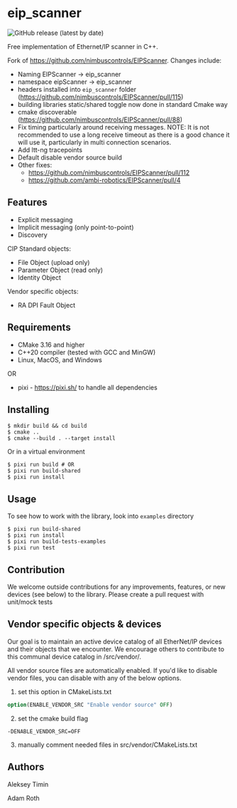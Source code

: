 # eip_scanner

![GitHub release (latest by date)](https://img.shields.io/github/v/release/wefabricate/eip_scanner)

Free implementation of Ethernet/IP scanner in C++.

Fork of https://github.com/nimbuscontrols/EIPScanner. Changes include:
* Naming EIPScanner -> eip_scanner
* namespace eipScanner -> eip_scanner
* headers installed into `eip_scanner` folder (https://github.com/nimbuscontrols/EIPScanner/pull/115)
* building libraries static/shared toggle now done in standard Cmake way
* cmake discoverable (https://github.com/nimbuscontrols/EIPScanner/pull/88)
* Fix timing particularly around receiving messages. NOTE: It is not recommended to use a long receive timeout as there is a good chance it will use it, particularly in multi connection scenarios.
* Add ltt-ng tracepoints
* Default disable vendor source build
* Other fixes:
  * https://github.com/nimbuscontrols/EIPScanner/pull/112
  * https://github.com/ambi-robotics/EIPScanner/pull/4

## Features

* Explicit messaging
* Implicit messaging (only point-to-point)
* Discovery

CIP Standard objects:

* File Object (upload only)
* Parameter Object (read only)
* Identity Object

Vendor specific objects:

* RA DPI Fault Object 

## Requirements

* CMake 3.16 and higher
* C++20 compiler (tested with GCC and MinGW)
* Linux, MacOS, and Windows

OR

* pixi - https://pixi.sh/ to handle all dependencies

## Installing

```shell
$ mkdir build && cd build
$ cmake ..
$ cmake --build . --target install
```

Or in a virtual environment
```shell
$ pixi run build # OR
$ pixi run build-shared
$ pixi run install
```

## Usage

To see how to work with the library, look into `examples` directory 

```shell
$ pixi run build-shared
$ pixi run install
$ pixi run build-tests-examples
$ pixi run test
```

## Contribution

We welcome outside contributions for any improvements, features, or new devices (see below) to the library. Please create a pull request with unit/mock tests

## Vendor specific objects & devices

Our goal is to maintain an active device catalog of all EtherNet/IP devices and their objects that we encounter. We encourage others to contribute to this communal device catalog in /src/vendor/.

All vendor source files are automatically enabled. If you'd like to disable vendor files, you can disable with any of the below options.
1) set this option in CMakeLists.txt
```cmake
option(ENABLE_VENDOR_SRC "Enable vendor source" OFF)
```
2) set the cmake build flag 
```shell
-DENABLE_VENDOR_SRC=OFF
```
3) manually comment needed files in src/vendor/CMakeLists.txt

## Authors

Aleksey Timin

Adam Roth
